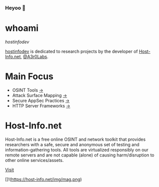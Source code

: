 ### Heyoo 👋

# whoami

*hostinfodev*

[hostinfodev](https://github.com/hostinfodev/hostinfodev) is dedicated to research projects by the developer of [Host-Info.net](https://host-info.net), [@A3r0Labs](https://github.com/A3r0Labs).

# Main Focus

- OSINT Tools [->](https://github.com/hostinfodev/nesdis-goes)
- Attack Surface Mapping [->](https://github.com/hostinfodev/mass-scanning-tools)
- Secure AppSec Practices [->](https://github.com/hostinfodev/php-rate-limiting)
- HTTP Server Frameworks [->](https://github.com/hostinfodev/sonoma)

# Host-Info.net

Host-Info.net is a free online OSINT and network toolkit that provides researchers with a safe, secure and anonymous set of testing and information-gathering tools. All tools are virtualized responsibly on our remote servers and are not capable (alone) of causing harm/disruption to other online services/assets.

[Visit]("https://host-info.net")

[]!(https://host-info.net/img/mag.png)
